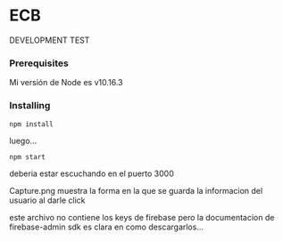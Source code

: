 # ECB

DEVELOPMENT TEST

### Prerequisites

Mi versión de Node es v10.16.3 

### Installing

```
npm install

```

luego...

```
npm start
```

deberia estar escuchando en el puerto 3000

Capture.png muestra la  forma en la que se guarda  la informacion del usuario al darle click

este archivo no contiene los keys de firebase pero la documentacion de firebase-admin sdk es clara en como descargarlos...






